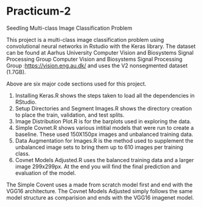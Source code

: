 # Practicum-2
Seedling Multi-class Image Classification Problem

This project is a multi-class image classification problem using convolutional neural networks in Rstudio with the Keras library.
The dataset can be found at Aarhus University Computer Vision and Biosystems Signal Processing Group
Computer Vision and Biosystems Signal Processing Group :https://vision.eng.au.dk/ and uses the V2 nonsegmented dataset (1.7GB).

Above are six major code sections used for this project.
1. Installing Keras.R shows the steps taken to load all the dependencies in RStudio.
2. Setup Directories and Segment Images.R shows the directory creation to place the train, validation, and test splits.
3. Image Distribution Plot.R is for the barplots used in exploring the data.
4. Simple Covnet.R shows various intitial models that were run to create a baseline. These used 150X150px images and 
  unbalanced training data.
5. Data Augmentation for Images.R is the method used to supplement the unbalanced image sets to bring them up to 610 images 
  per training class. 
6. Covnet Models Adjusted.R uses the balanced training data and a larger image 299x299px. At the end you will find the 
  final prediction and evaluation of the model.
  
The Simple Covent uses a made from scratch model first and end with the VGG16 architecture.
The Covnet Models Adjusted simply follows the same model structure as comparision and ends with the VGG16 imagenet model. 
  
